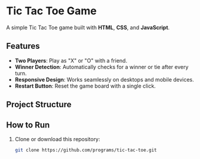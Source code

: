 # Tic Tac Toe Game

A simple Tic Tac Toe game built with **HTML**, **CSS**, and **JavaScript**.

## Features

- **Two Players**: Play as "X" or "O" with a friend.
- **Winner Detection**: Automatically checks for a winner or tie after every turn.
- **Responsive Design**: Works seamlessly on desktops and mobile devices.
- **Restart Button**: Reset the game board with a single click.

## Project Structure


## How to Run

1. Clone or download this repository:
   ```bash
   git clone https://github.com/programs/tic-tac-toe.git
